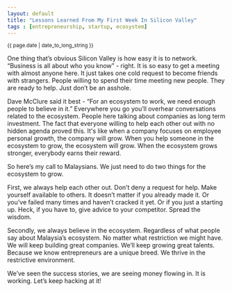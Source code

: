 ```yaml
---
layout: default
title: "Lessons Learned From My First Week In Silicon Valley"
tags : [entrepreneurship, startup, ecosystem]
---
```

<p><small>{{ page.date | date_to_long_string }}</small></p>

One thing that’s obvious Silicon Valley is how easy it is to network. “Business is all about who you know” - right. It is so easy to get a meeting with almost anyone here. It just takes one cold request to become friends with strangers. People willing to spend their time meeting new people. They are ready to help. Just don’t be an asshole.

Dave McClure said it best - “For an ecosystem to work, we need enough people to believe in it.” Everywhere you go you’ll overhear conversations related to the ecosystem. People here talking about companies as long term investment. The fact that everyone willing to help each other out with no hidden agenda proved this. It's like when a company focuses on employee personal growth, the company will grow. When you help someone in the ecosystem to grow, the ecosystem will grow. When the ecosystem grows stronger, everybody earns their reward.

So here’s my call to Malaysians. We just need to do two things for the ecosystem to grow.

First, we always help each other out. Don’t deny a request for help. Make yourself available to others. It doesn’t matter if you already made it. Or you’ve failed many times and haven’t cracked it yet. Or if you just a starting up. Heck, if you have to, give advice to your competitor. Spread the wisdom.

Secondly, we always believe in the ecosystem. Regardless of what people say about Malaysia’s ecosystem. No matter what restriction we might have. We will keep building great companies. We’ll keep growing great talents. Because we know entrepreneurs are a unique breed. We thrive in the restrictive environment.  

We’ve seen the success stories, we are seeing money flowing in. It is working. Let’s keep hacking at it!
